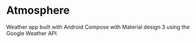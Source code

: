 # Atmosphere
Weather app built with Android Compose with Material design 3 using the Google Weather API.
